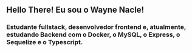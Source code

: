 ## Hello There! Eu sou o Wayne Nacle!
### Estudante fullstack, desenvolvedor frontend e, atualmente, estudando Backend com o Docker, o MySQL, o Express, o Sequelize e o Typescript.
###
